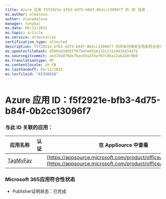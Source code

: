 ```yaml
---
title: Azure 应用 F5f2921e-bfb3-4d75-b84f-0b2cc13096f7 的 ID 信息
ms.author: elmalova
author: elenamalova
manager: tonybal
ms.date: 05/11/2022
ms.topic: article
ms.service: attestation
certification_type: attested
description: f5f2921e-bfb3-4d75-b84f-0b2cc13096f7 的所有可用安全性和符合性信息。
ms.openlocfilehash: d5865d3d69ff07b47e951b132c231c043ba54372
ms.sourcegitcommit: ae319a079de7bac03a3f4afb7c95a12a6248c9b0
ms.translationtype: MT
ms.contentlocale: zh-CN
ms.lasthandoff: 05/11/2022
ms.locfileid: "65356918"
---
```

# <a name="azure-app-id-f5f2921e-bfb3-4d75-b84f-0b2cc13096f7"></a>Azure 应用 ID：f5f2921e-bfb3-4d75-b84f-0b2cc13096f7


### <a name="apps-associated-with-this-id"></a>与此 ID 关联的应用：
| **应用名称** | **认证** | **在 AppSource 中查看** |
|--------------|---------------|-----------------------|
| [TagMyFav](../forward/WA200002713.md) |  | [https://appsource.microsoft.com/product/office/WA200002713](https://appsource.microsoft.com/product/office/WA200002713) |

### <a name="microsoft-365-app-compliance-status"></a>Microsoft 365应用符合性状态
- Publisher证明状态：已完成
